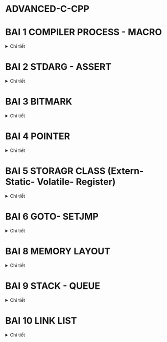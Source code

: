 # ADVANCED-C-CPP
#  BAI 1 COMPILER PROCESS - MACRO
<details>
  <summary>Chi tiết</summary>
 
## 1. Tiền Xử Lý (Preprocessing)
Quá trình tiền xử lý chuyển đổi file `.c` hoặc `.h` thành file `.i`. Lệnh biên dịch:
```sh
gcc -E main.c -o main.i
```
### Các bước trong tiền xử lý:
- **Copy toàn bộ mã nguồn** của các thư viện hoặc file được `#include`.
- **Xóa toàn bộ chú thích** (`//` và `/* ... */`).
- **Thay thế các macro** được định nghĩa bởi `#define`.
- **Giữ nguyên các hàm và biến thông thường**.

Lệnh kiểm tra file `.i` sau tiền xử lý:
```sh
cat main.i
```

### Ví dụ về Macro trong Tiền Xử Lý
#### 1. `#define` - Định nghĩa hằng số
```c
#include <stdio.h>
#define PI 3.14159
int main() {
    printf("PI = %f\n", PI);
    return 0;
}
```
*Kết quả khi chạy chương trình:*
```
PI = 3.141590
```

#### 2. `#define` - Định nghĩa hàm macro
```c
#include <stdio.h>
#define SQUARE(x) ((x) * (x))
int main() {
    printf("Bình phương của 5 là: %d\n", SQUARE(5));
    return 0;
}
```
*Kết quả:*
```
Bình phương của 5 là: 25
```

#### 3. `#undef` - Hủy định nghĩa macro
```c
#include <stdio.h>
#define VALUE 100
#undef VALUE
int main() {
    #ifdef VALUE
        printf("VALUE is defined\n");
    #else
        printf("VALUE is not defined\n");
    #endif
    return 0;
}
```
*Kết quả:*
```
VALUE is not defined
```

#### 4. `##` - Nối chuỗi
```c
#include <stdio.h>
#define CONCAT(a, b) a##b
int main() {
    int xy = 10;
    printf("%d\n", CONCAT(x, y));
    return 0;
}
```
*Kết quả:*
```
10
```

#### 5. `#` - Chuyển văn bản thành chuỗi
```c
#include <stdio.h>
#define TO_STRING(x) #x
int main() {
    printf("%s\n", TO_STRING(Hello World));
    return 0;
}
```
*Kết quả:*
```
Hello World
```

#### 6. `...` (Variadic Macro) - Macro nhận nhiều tham số
```c
#define sum(...)                \
int arr[] = {__VA_ARGS__, 0};   \
int i =0;                       \
int tong = 0;                   \
while (arr[i] != 0 )            \
{                               \
    tong += arr[i];             \         
    i++;                        \
}                               \   
printf("tong bang: %d", tong) ; \  

*Kết quả:*
Tổng: 15
```

---

## 2. Biên Dịch (Compilation)
Quá trình biên dịch chuyển đổi file `.i` thành file `.s` (hợp ngữ - assembly).

Lệnh biên dịch:
```sh
gcc -S main.i -o main.s
```
Lệnh kiểm tra file `.s`:
```sh
cat main.s
```

---

## 3. Dịch Assembly (Assembler)
Quá trình assembler chuyển đổi file `.s` thành file `.o` (mã máy).

Lệnh dịch assembly:
```sh
gcc -c main.s -o main.o
```
Lệnh kiểm tra file `.o` (dạng nhị phân, không đọc được trực tiếp):
```sh
ls -l main.o
```

---

## 4. Liên Kết (Linking)
Quá trình linker kết hợp các file `.o` để tạo ra file thực thi `.exe`.

Lệnh liên kết:
```sh
gcc main.o -o main.exe
```
Lệnh chạy file thực thi:
```sh
./main.exe
```

---

## 5. Tóm Tắt Quá Trình Biên Dịch

```
file.c hoặc file.h  →  (Preprocessing)  →  file.i  →  (Compilation)  →  file.s  →  (Assembler)  →  file.o  →  (Linker)  →  file.exe
```

Từng bước với lệnh cụ thể:
1. **Tiền xử lý:** `gcc -E main.c -o main.i`
2. **Biên dịch:** `gcc -S main.i -o main.s`
3. **Dịch assembly:** `gcc -c main.s -o main.o`
4. **Liên kết:** `gcc main.o -o main.exe`
5. **Chạy chương trình:** `./main.exe`

Mỗi bước trên đều có thể kiểm tra bằng cách xem nội dung file tương ứng (`cat`, `ls -l`).
  </details>

# BAI 2 STDARG - ASSERT
<details>
  <summary>Chi tiết</summary>
  
## 1. Thư viện stdarg.h

### 1.1 Mục đích
- Hỗ trợ xây dựng các hàm có số lượng tham số biến đổi (variadic functions).
- Cho phép truy cập vào danh sách các đối số được truyền vào sau đối số cố định cuối cùng.

### 1.2 Các macro chính
- **`va_list`**  
  Kiểu dữ liệu dùng để lưu trữ danh sách tham số biến đổi.

- **`va_start(va_list, last_fixed_arg)`**  
  Khởi tạo danh sách các đối số biến đổi, trong đó `last_fixed_arg` là đối số cuối cùng có kiểu cố định.

- **`va_arg(va_list, type)`**  
  Lấy đối số tiếp theo từ danh sách với kiểu dữ liệu được chỉ định.

- **`va_end(va_list)`**  
  Giải phóng tài nguyên được cấp phát cho danh sách các đối số.

### 1.3 Ví dụ sử dụng stdarg.h

Ví dụ: Hàm `sum` tính tổng các số nguyên cho đến khi gặp một sentinel.  
Trong ví dụ này, sử dụng sentinel `'a'` để đánh dấu điểm kết thúc danh sách.

```c
#include <stdio.h>
#include <stdarg.h>

#define tong(...) sum(__VA_ARGS__, 'a') // 'a' làm sentinel

int sum(int first, ...) {
    va_list args;
    va_start(args, first);
    
    // Lưu các số vào mảng tạm (giả sử không vượt quá 100 giá trị)
    int numbers[100];
    int count = 0;
    
    numbers[count++] = first;
    
    // Đọc các đối số cho đến khi gặp sentinel
    while (1) {
        int value = va_arg(args, int);
        // Ép về char để so sánh với sentinel 'a'
        if ((char)value == 'a') {
            break;
        }
        numbers[count++] = value;
    }
    
    va_end(args);
    
    int result = 0;
    for (int i = 0; i < count; i++) {
        result += numbers[i];
    }
    
    return result;
}

int main() {
    
    printf("Tong cac gia tri: %d\n", tong(4, 9, 0, 10, 15, 20));
    return 0;
}
```

## 2. Tổng quan về assert.h
- **assert.h** là thư viện tiêu chuẩn trong C cung cấp macro `assert`.
- Macro `assert(condition)` được sử dụng để kiểm tra điều kiện tại thời điểm chạy (runtime). Nếu điều kiện không được thỏa mãn (false), chương trình sẽ dừng lại và in ra thông báo lỗi, kèm theo thông tin về file và số dòng.

### 2.1. Cách thức hoạt động của assert
- Khi biểu thức trong `assert(condition)` được đánh giá là false (0), chương trình:
  - In ra thông báo lỗi, bao gồm tên file, số dòng và nội dung biểu thức không thỏa mãn.
  - Gọi hàm `abort()` để kết thúc chương trình ngay lập tức.
- Nếu biểu thức đúng (non-zero), `assert` không thực hiện hành động nào và chương trình tiếp tục chạy bình thường.

### 2.2. Ví dụ sử dụng assert
Dưới đây là một ví dụ minh họa cách sử dụng `assert` để đảm bảo rằng một giá trị không bị chia cho số 0:

```c
#include <stdio.h>
#include <assert.h>

// Hàm chia, kiểm tra điều kiện không chia cho 0
int divide(int a, int b) {
    // Kiểm tra rằng b không bằng 0
    assert(b != 0);
    return a / b;
}

int main() {
    int x = 10;
    int y = 0;  // Thử nghiệm với giá trị 0 để kích hoạt assert
    // Nếu y bằng 0, assert sẽ dừng chương trình và thông báo lỗi
    int result = divide(x, y);
    printf("Result: %d\n", result);
    return 0;
}
```
  </details>

# BAI 3 BITMARK

<details>
  <summary>Chi tiết</summary>

## 1. Giới thiệu về Bitmask
Bitmask là một kỹ thuật sử dụng các bit để lưu trữ và thao tác với các cờ (flags) hoặc trạng thái trong một biến số nguyên. Kỹ thuật này giúp tối ưu hóa bộ nhớ, thực hiện các phép toán logic trên một cụm bit, và quản lý các trạng thái, quyền truy cập, hoặc các thuộc tính khác của một đối tượng.

## 2. Các Toán Tử Bitwise
Toán tử bitwise được sử dụng để thao tác trực tiếp trên các bit của một số. Dưới đây là danh sách các toán tử bitwise cơ bản:

### 2.1. Phép NOT (~)
- Đảo ngược tất cả các bit của số.
- Bit 1 sẽ thành 0, bit 0 sẽ thành 1.

Ví dụ:
```cpp
#include <stdio.h>
#include <stdint.h>

int main() {
    uint8_t user1 = 0b00001110;
    uint8_t user2 = 0b10101001;
    printf("~user1 = 0b%08b\n", (uint8_t)~user1);
    printf("~user2 = 0b%08b\n", (uint8_t)~user2);
    return 0;
}
```

Kết quả:
```
~user1 = 0b11110001
~user2 = 0b01010110
```

### 2.2. Phép AND (&)
- Chỉ trả về 1 nếu cả hai bit đều là 1.

Ví dụ:
```cpp
user1 & user2 // Kết quả: 0b00001000
```

### 2.3. Phép OR (|)
- Trả về 1 nếu ít nhất một trong hai bit là 1.

Ví dụ:
```cpp
user1 | user2 // Kết quả: 0b10101111
```

### 2.4. Phép XOR (^)
- Trả về 1 nếu hai bit khác nhau, ngược lại trả về 0.

Ví dụ:
```cpp
user1 ^ user2 // Kết quả: 0b10100111
```

### 2.5. Phép Dịch Bit (>> và <<)
- `>>`: Dịch phải, các bit bên trái bị đẩy ra ngoài, các bit mới bên phải được lấp bằng 0 hoặc 1 (tùy vào số âm hay dương).
- `<<`: Dịch trái, các bit bên phải bị đẩy ra ngoài, các bit mới bên trái được lấp bằng 0.

Ví dụ:
```cpp
// Dịch phải
user1 >> 1 // Kết quả: 0b00000111
user1 >> 5 // Kết quả: 0b00000000

// Dịch trái
user2 << 6 // Kết quả: 0b10000000
```

## 3. Ứng Dụng Bitmask
### 3.1. Kiểm tra trạng thái bit
```cpp
if (user1 & (1 << 3)) {
    printf("Bit thứ 3 đang bật\n");
}
```

### 3.2. Bật một bit cụ thể
```cpp
user1 |= (1 << 2); // Bật bit thứ 2
```

### 3.3. Tắt một bit cụ thể
```cpp
user1 &= ~(1 << 2); // Tắt bit thứ 2
```

### 3.4. Đảo trạng thái một bit
```cpp
user1 ^= (1 << 2); // Đảo bit thứ 2
```

## 4. Sử dụng Bit-Field trong C
Bit-field là một cách tối ưu hóa bộ nhớ bằng cách định nghĩa các trường bit trong struct.

Ví dụ:
```cpp
#include <stdio.h>

struct Status {
    unsigned int bit0 : 1;
    unsigned int bit1 : 1;
    unsigned int bit2 : 1;
    unsigned int bit3 : 1;
};

int main() {
    struct Status status = {1, 0, 1, 1};
    printf("Bit 0: %d, Bit 1: %d, Bit 2: %d, Bit 3: %d\n",
           status.bit0, status.bit1, status.bit2, status.bit3);
    return 0;
}
```

## 5. Kết luận
Bitmask là một kỹ thuật hữu ích giúp tối ưu hóa bộ nhớ và xử lý dữ liệu hiệu quả trong lập trình hệ thống và nhúng. Việc sử dụng các toán tử bitwise giúp quản lý trạng thái và quyền truy cập một cách nhanh chóng và tiết kiệm bộ nhớ.
</details>

# BAI 4 POINTER

<details>
  <summary>Chi tiết</summary>

## 1. Tổng quan về Pointer

- **Khái niệm**: Con trỏ (pointer) là một biến đặc biệt trong ngôn ngữ lập trình C, chứa địa chỉ bộ nhớ của một đối tượng khác như biến, hàm, hoặc mảng. Việc sử dụng con trỏ giúp chúng ta thực hiện các thao tác trên bộ nhớ một cách linh hoạt và hiệu quả hơn.

- **Cách khai báo**: Con trỏ được khai báo bằng cách sử dụng dấu `*` trước tên biến:
```c
int *ptr;       // Con trỏ đến kiểu int
char *ptr_char; // Con trỏ đến kiểu char
float *ptr_float; // Con trỏ đến kiểu float
```

- **Lấy địa chỉ của một biến**: Để lấy địa chỉ của một biến, sử dụng toán tử `&`:
```c
int x = 10;
int *ptr_x = &x;  // ptr_x giờ đây chứa địa chỉ của x
```

- **Truy cập giá trị thông qua con trỏ**: Để truy cập giá trị của biến mà con trỏ trỏ tới, sử dụng toán tử `*` (dereference) giải tham chiếu:
```c
int y = *ptr_x;  // y sẽ bằng giá trị của x
```

- **Kích thước của con trỏ**: Kích thước của con trỏ phụ thuộc vào kiến trúc máy tính và trình biên dịch hoặc kiến trúc vi điều khiển. Sử dụng `sizeof()` để kiểm tra kích thước của con trỏ:
```c
#include <stdio.h>

int main() {
    int *ptr;
    printf("Size of pointer: %d bytes\n", sizeof(ptr));
    return 0;
}
```

- **Ví dụ minh họa**
Ví dụ về các nội dung trên.
```c
#include <stdio.h>

int main() {
    int test = 5;   // address: 0x01
                    // value:   5
    int *ptr = &test;  // address: 0xf1
                       // value: 0x01

    printf("Địa chỉ của con trỏ: %p\n", ptr);// Lấy giá trị địa chỉ con trỏ
    printf("Địa chỉ mà con trỏ đang trỏ tới: %p\n", &ptr); // Lấy địa chỉ mà con trỏ đang trỏ tới
    printf("Giá trị tại địa chỉ con trỏ đang trỏ tới: %d\n", *ptr); // Lấy giá trị tại địa chỉ con trỏ đang trỏ tới

    return 0;
}
```

- **Con trỏ và mảng**: Đối với một mảng, địa chỉ mà con trỏ trỏ đến là vị trí phần tử đầu tiên trong mảng. Khi khai báo, ta chỉ cần gán tên mảng cho con trỏ:
```c
#include <stdio.h>

int main() {
    uint16_t arr[] = {5, 8, 7};
    uint16_t *ptr = arr;  // giá trị ptr = &arr[0] = 0xa0; *ptr = arr[0] = 5;
                          // (ptr + 1) = &arr[1] = 0xa2;   *(ptr + 1) = arr[1] = 8;

    printf("Giá trị phần tử đầu tiên: %d\n", *ptr);
    printf("Giá trị phần tử thứ hai: %d\n", *(ptr + 1));
    printf("Giá trị phần tử thứ ba: %d\n", *(ptr + 2));

    return 0;
}
```

- **Kích thước con trỏ**: Kích thước của con trỏ phụ thuộc vào kiến trúc máy tính. Trên hệ thống 32-bit, kích thước con trỏ thường là 4 byte, trong khi trên hệ thống 64-bit, kích thước con trỏ thường là 8 byte.

- **Mục đích của dữ liệu khai báo cho con trỏ**: Dữ liệu khai báo cho con trỏ phục vụ vào mục đích đọc dữ liệu tại vị trí mà con trỏ đang trỏ đến. Điều này giúp đảm bảo rằng con trỏ được sử dụng đúng cách và tránh các lỗi truy cập bộ nhớ.

## 2. Void Pointer

- **Void Pointer**: Con trỏ void (void pointer) là một con trỏ có thể trỏ tới bất kỳ kiểu dữ liệu nào. Điều này có nghĩa là con trỏ void không có kiểu dữ liệu cụ thể, và do đó, nó có thể được sử dụng để trỏ tới bất kỳ địa chỉ bộ nhớ nào mà không cần biết trước kiểu dữ liệu của giá trị tại địa chỉ đó.

- **Khai báo**: Con trỏ void được khai báo bằng cách sử dụng từ khóa `void` trước dấu `*`.
  ```c
  void *ptr_void;
  ```

- **Đặc điểm**:
    - Con trỏ void có thể trỏ tới bất kỳ kiểu dữ liệu nào, giúp nó rất linh hoạt trong việc quản lý bộ nhớ và xử lý dữ liệu.
    - Không thể truy cập trực tiếp giá trị mà con trỏ void trỏ tới mà không chuyển đổi nó sang kiểu dữ liệu cụ thể.

- **Ví dụ sử dụng con trỏ void**
```c
#include <stdio.h>

int main(int argc, char const *argv[]) {
    void *ptr_void;
    int a = 5;
    ptr_void = &a;
    printf("Địa chỉ: %p \n Địa chỉ: %d \n Giá trị: %d\n", ptr_void, ptr_void, *(int*)ptr_void); // ép kiểu dữ liệu về int
  
    double b = 3.14;
    ptr_void = &b;
    printf("Địa chỉ: %p \n Địa chỉ: %d \n Giá trị: %0.2f", ptr_void, ptr_void, *(double*)ptr_void); // ép kiểu dữ liệu về double
    
    char c = 'c';
    ptr_void = &c;
    printf("\nĐịa chỉ: %p\n Địa chỉ: %d \n Giá trị: %c ", ptr_void, ptr_void, *(char*)ptr_void); // ép kiểu dữ liệu về char
    
    char arr[] = "hello ho bao ton";
    ptr_void = arr; // vị trí pointer trỏ đến vị trí phần tử đầu tiên trong mảng
    for (int i = 0; i < sizeof(arr); i++) {
        ptr_void = &arr[i];
        printf("\nGiá trị: %c", *(char*)(ptr_void + 1));
    }

    void *ptr1[] = {&a, &b, &c, arr}; // mảng con trỏ với giá trị là địa chỉ các đối tượng
    printf("ptr1[0] = %d\n", *(int*)ptr1[0]);
    printf("ptr1[1] = %f\n", *(double*)ptr1[1]);
    printf("ptr1[2] = %c\n", *(char*)ptr1[2]);
    for (int i = 0; i < sizeof(arr); i++) {
        printf("ptr1[%d] = %c\n", i, *(char*)(ptr1[3] + i)); 
        printf("ptr1[%d] = %p\n", i, (ptr1[3] + i));   
    }
    return 0;
}
```

- **Ứng dụng của con trỏ void**
    - **Quản lý bộ nhớ động**: Con trỏ void thường được sử dụng trong các hàm quản lý bộ nhớ động như `malloc`, `calloc`, và `realloc` để trả về địa chỉ của vùng nhớ được cấp phát mà không cần biết trước kiểu dữ liệu.
    EX: 
    ```c
        int *a;
        a = (int*)malloc(sizeof(int) * n);
    ```
    - **Hàm tổng quát**: Con trỏ void có thể được sử dụng trong các hàm tổng quát để xử lý các kiểu dữ liệu khác nhau mà không cần viết lại mã cho từng kiểu dữ liệu cụ thể.

## 3. Function Pointer

- **Con Trỏ Hàm**:Con trỏ hàm là một biến lưu trữ địa chỉ của một hàm. Cho phép gọi hàm thông qua con trỏ, truyền hàm như là một đối số cho một hàm khác, hoặc lưu trữ địa chỉ của hàm trong một cấu trúc dữ liệu. 

- **Khai báo con trỏ hàm**: Con trỏ hàm phải có cùng kiểu dữ liệu trả về và cùng kiểu dữ liệu tham số với hàm mà nó trỏ tới.
  ```c
  void (*ptr)(int, int);
  ```

- **Ví dụ về con trỏ hàm**: 
```c
#include <stdio.h>

// Hàm cộng hai số nguyên
void sum(int a, int b) {
    printf("%d + %d = %d\n", a, b, a + b);
}

// Hàm trừ hai số nguyên
void subtract(int a, int b) {
    printf("%d - %d = %d\n", a, b, a - b);
}

// Hàm tính toán, nhận con trỏ hàm làm tham số
void calculator(void (*ptr)(int, int), int a, int b) {
    ptr(a, b);
}

int main(int argc, char const *argv[]) {
    // Khai báo và gán con trỏ hàm
    void (*ptr)(int, int) = sum; // Con trỏ hàm trỏ tới hàm sum
    ptr(2, 3); // Gọi hàm sum thông qua con trỏ hàm

    void (*ptr1)(int, int) = &subtract; // Con trỏ hàm trỏ tới hàm subtract
    ptr1(10, 3); // Gọi hàm subtract thông qua con trỏ hàm

    // In địa chỉ của hàm subtract
    printf("%p\n", *ptr1);
    printf("%p\n", ptr1);
    printf("%p\n", &subtract);

    // Mảng con trỏ hàm
    void (*fptr[])(int, int) = {sum, subtract};
    fptr[0](5, 25); // Gọi hàm sum thông qua mảng con trỏ hàm
    fptr[1](36, 7); // Gọi hàm subtract thông qua mảng con trỏ hàm

    // Truyền con trỏ hàm trực tiếp vào hàm calculator
    calculator(sum, 9, 15);
    calculator(subtract, 9, 15);

    return 0;
}
```
- **Giải thích**
    - **Khai báo con trỏ hàm**:
   ```c
   void (*ptr)(int, int) = sum;
   ```
   Con trỏ hàm `ptr` được khai báo để trỏ tới hàm `sum`. Con trỏ hàm phải có cùng kiểu dữ liệu trả về và cùng kiểu dữ liệu tham số với hàm mà nó trỏ tới.

    - **Gọi hàm thông qua con trỏ hàm**:
   ```c
   ptr(2, 3);
   ```
   Gọi hàm `sum` thông qua con trỏ hàm `ptr`.

    - **Mảng con trỏ hàm**:
   ```c
   void (*fptr[])(int, int) = {sum, subtract};
   ```
   Khai báo một mảng con trỏ hàm `fptr` chứa địa chỉ của các hàm `sum` và `subtract`.

    - **Truyền con trỏ hàm vào hàm khác**:
   ```c
   calculator(sum, 9, 15);
   ```
   Truyền con trỏ hàm `sum` trực tiếp vào hàm `calculator`.

## 4. Pointer to Constant

- **Pointer to Constant (con trỏ hằng)**: Con trỏ hẳng (pointer to constant) là một con trỏ mà giá trị tại địa chỉ nó trỏ tới không thể thay đổi thông qua con trỏ. Tuy nhiên, địa chỉ mà hằng con trỏ trỏ tới có thể thay đổi. Điều này có nghĩa là bạn có thể thay đổi địa chỉ mà con trỏ trỏ tới, nhưng không thể thay đổi giá trị tại địa chỉ đó thông qua con trỏ. (chỉ cho phép đọc giá trị tại vị trí trỏ tới không cho phép thay đổi giá trị)

- **Khai báo con trỏ hằng**: Con trỏ hằng được khai báo bằng cách sử dụng từ khóa `const` trước kiểu dữ liệu của con trỏ.
  ```c
  const int *ptr;
  hoặc int const *ptr;
  ```

- **Ví dụ về hằng con trỏ**
```c
#include <stdio.h>

int main() {
    int value1 = 10;
    int value2 = 20;
    const int *ptr = &value1; // Con trỏ hằng trỏ tới biến value1

    printf("Giá trị của value1: %d\n", *ptr);

    // Thử thay đổi giá trị tại địa chỉ mà hằng con trỏ trỏ tới (sẽ gây lỗi)
    // *ptr = 15; // Lỗi: không thể thay đổi giá trị thông qua hằng con trỏ
    // muốn thay đối giá trị phải thay đổi trực tiếp trên biến gốc
    // Thay đổi địa chỉ mà hằng con trỏ trỏ tới
    ptr = &value2;
    printf("Giá trị của value2: %d\n", *ptr);

    return 0;
}
```

## 5 Constant to Pointer

- **Hằng con trỏ**: Hằng con trỏ (constant pointer) là một con trỏ mà địa chỉ nó trỏ tới không thể thay đổi sau khi được khởi tạo. Điều này có nghĩa là khi hằng con trỏ được khởi tạo, nó sẽ luôn trỏ tới một địa chỉ bộ nhớ và không thể trỏ tới địa chỉ khác. Tuy nhiên, giá trị tại địa chỉ mà hằng con trỏ trỏ tới có thể thay đổi. 

- **Khai báo hằng con trỏ**: hằng con trỏ được khai báo bằng cách sử dụng từ khóa `const` trước kiểu dữ liệu của con trỏ.
  ```c
  int *const ptr;
  ```

- **Ví dụ về hằng con trỏ**
```c
#include <stdio.h>

int a = 5;
int b = 10;
int const *ptr = &a; // Con trỏ hằng trỏ tới biến a
int *ptr1 = &a;
const char *st1 = "hello";
const char *st2 = "world";

int *const cptr = &b; // Hằng con trỏ trỏ tới biến b

int main(int argc, char const *argv[]) {
    *ptr1 = 15;
    printf("%p\n%d\n", ptr, *ptr);
    ptr = &b;
    printf("%p\n%d\n", ptr, *ptr);

    printf("%p\n%d\n", cptr, *cptr);
    return 0;
    // cptr = &a; // Lỗi: không thể thay đổi địa chỉ của con trỏ hằng
    // printf("%p\n%d\n", cptr, *cptr);
}
```

- **Giải thích chi tiết**
    **Khai báo hằng con trỏ**:
   ```c
   int *const cptr = &b;
   ```
   Con trỏ `cptr` được khai báo là hằng con trỏ trỏ tới biến `b`. Điều này có nghĩa là `cptr` không thể trỏ tới địa chỉ khác sau khi được khởi tạo.

    **Thay đổi giá trị tại địa chỉ mà hằng con trỏ trỏ tới**:
   ```c
   *ptr1 = 15;
   ```
   Giá trị tại địa chỉ mà con trỏ `ptr1` trỏ tới có thể thay đổi, nhưng địa chỉ mà con trỏ `cptr` trỏ tới không thể thay đổi.

## 6. Null Pointer

- **Null Pointer**: Null pointer (con trỏ null) là một con trỏ không trỏ tới bất kỳ địa chỉ nào trong bộ nhớ. Nó thường được sử dụng để chỉ ra rằng con trỏ không được khởi tạo hoặc không trỏ tới bất kỳ đối tượng nào. 

- **Khai báo null pointer**: Null pointer được khai báo bằng cách gán giá trị `NULL` cho con trỏ.
  ```c
  int *ptr = NULL;
  ```

- **Ví dụ về null pointer**
```c
#include <stdio.h>

int main() {
    int *ptr = NULL; // Khai báo con trỏ null

    if (ptr == NULL) {
        printf("Con trỏ ptr không trỏ tới bất kỳ địa chỉ hợp lệ nào.\n");
    }

    // Thử truy cập giá trị tại địa chỉ mà con trỏ null trỏ tới (sẽ gây lỗi)
    // printf("%d\n", *ptr); // Lỗi: không thể dereference con trỏ null

    return 0;
}
```
## 7. Pointer to Pointer

- **Con Trỏ Trỏ Tới Con Trỏ (pointer to pointer)**:Con trỏ trỏ tới con trỏ (pointer to pointer) là một con trỏ mà giá trị của nó là địa chỉ của một con trỏ khác. Cho phép tạo ra các cấp độ con trỏ khác nhau, giúp quản lý và thao tác với các con trỏ một cách linh hoạt hơn.

- **Khai báo con trỏ trỏ tới con trỏ**: Con trỏ trỏ tới con trỏ được khai báo bằng cách sử dụng hai dấu `*` trước tên biến.
  ```c
  int **ptr;
  ```

- **Ví dụ về con trỏ trỏ tới con trỏ**
```c
#include <stdio.h>

int main() {
    int value = 10;
    int *ptr = &value;  // Con trỏ trỏ tới biến value
    int **ptr_to_ptr = &ptr;  // Con trỏ trỏ tới con trỏ ptr

    // In giá trị của biến value thông qua con trỏ ptr
    printf("Giá trị của value: %d\n", *ptr);

    // In giá trị của biến value thông qua con trỏ trỏ tới con trỏ ptr_to_ptr
    printf("Giá trị của value thông qua con trỏ trỏ tới con trỏ: %d\n", **ptr_to_ptr);

    // In địa chỉ của biến value
    printf("Địa chỉ của value: %p\n", (void*)&value);

    // In địa chỉ mà con trỏ ptr trỏ tới (địa chỉ của biến value)
    printf("Địa chỉ mà con trỏ ptr trỏ tới: %p\n", (void*)ptr);

    // In địa chỉ của con trỏ ptr
    printf("Địa chỉ của con trỏ ptr: %p\n", (void*)&ptr);

    // In địa chỉ mà con trỏ trỏ tới con trỏ ptr_to_ptr trỏ tới (địa chỉ của con trỏ ptr)
    printf("Địa chỉ mà con trỏ trỏ tới con trỏ ptr_to_ptr trỏ tới: %p\n", (void*)ptr_to_ptr);

    return 0;
}
```
</details>

# BAI 5 STORAGR CLASS (Extern- Static- Volatile- Register)

<details>
  <summary>Chi tiết</summary>

## 1. Extern 
### 1.1.Khai báo biến `extern`**:
   ```c
   // File1.c
   int a = 10; // Định nghĩa biến a

   // File2.c
   extern int a; // Khai báo biến a
   ```

### 1.2. Khai báo hàm `extern`**:
   ```c
   // File1.c
   void display() {
       printf("Hello, World!\n");
   }

   // File2.c
   extern void display(); // Khai báo hàm display
   ```

### 1.3. Lưu ý khi sử dụng `extern`
- **Không định nghĩa lại**: Khi sử dụng `extern`, chỉ khai báo biến hoặc hàm mà không định nghĩa lại chúng.
- **Chỉ sử dụng cho biến toàn cục**
- **Liên kết các tệp**: Các tệp chứa khai báo `extern` và định nghĩa thực tế phải được liên kết với nhau khi biên dịch. Ví dụ:
```bash
  gcc File1.c File2.c -o output
  ```

### 1.4. Ứng dụng của `extern`
- **Chia sẻ biến và hàm giữa các tệp**: `extern` cho phép chia sẻ các biến và hàm giữa các tệp khác nhau trong cùng một dự án.
- **Thiết kế thư viện**: `extern` thường được sử dụng trong thiết kế thư viện để khai báo các hàm và biến mà thư viện cung cấp.

### 1.5. Ví dụ chi tiết
Giả sử có hai tệp nguồn: `main.c` và `utils.c`.

**main.c**:
```c
#include <stdio.h>

// Khai báo biến extern
extern int count;

// Khai báo hàm extern
extern void increment();

int main() {
    count = 0;
    increment();
    printf("Count: %d\n", count);
    return 0;
}
```

**utils.c**:
```c
#include <stdio.h>

// Định nghĩa biến
int count;

// Định nghĩa hàm
void increment() {
    count++;
}
```

Khi biên dịch, cần liên kết cả hai tệp lại với nhau:
```bash
gcc main.c utils.c -o program
```

Khi chạy gõ lệnh `./program` trong TERMINAL

Kết quả khi chạy chương trình `program` sẽ là:
```
Count: 1
```

## 2. Static

### 2.1. Static local variables

#### 2.1.1 Đặc điểm của biến cục bộ tĩnh
- **Thời gian hoạt động**: Khác với các biến cục bộ thông thường, biến cục bộ tĩnh được tạo ra chỉ một lần và giữ nguyên giá trị của nó giữa các lần gọi hàm. Điều này có nghĩa là giá trị của biến sẽ được bảo toàn ngay cả khi hàm kết thúc và được gọi lại sau đó.
- **Phạm vi**: Biến cục bộ tĩnh chỉ có thể truy cập được trong phạm vi của hàm nơi nó được khai báo, giống như các biến cục bộ thông thường.
- **Khởi tạo**: Biến cục bộ tĩnh chỉ được khởi tạo một lần, lần đầu tiên hàm được gọi. Nếu không được khởi tạo cụ thể, chúng sẽ tự động được khởi tạo với giá trị 0.

#### 2.1.2. Ví dụ
Dưới đây là một ví dụ minh họa về cách biến cục bộ tĩnh hoạt động:

```c
#include <stdio.h>

void countCalls() {
    static int count = 0; // Biến cục bộ tĩnh
    count++;
    printf("Hàm được gọi %d lần\n", count);
}

int main() {
    countCalls(); // Output: Hàm được gọi 1 lần kq = 1
    countCalls(); // Output: Hàm được gọi 2 lần kq = 2
    countCalls(); // Output: Hàm được gọi 3 lần kq = 3
    return 0;
}
```

Trong ví dụ trên, biến `count` là một biến cục bộ tĩnh được khai báo trong hàm `countCalls`. Nó giữ nguyên giá trị của mình giữa các lần gọi hàm, do đó mỗi lần hàm được gọi, giá trị của `count` sẽ tăng lên.

#### 2.1.3. Lưu trữ trong bộ nhớ
- **Biến cục bộ tĩnh** được lưu trữ trong phân vùng dữ liệu (data segment) của bộ nhớ, không phải trong stack. Do đó thời gian sống của chúng kéo dài hơn so với các biến cục bộ thông thường.
- Nếu biến cục bộ tĩnh được khởi tạo với giá trị khác 0, nó sẽ được lưu trữ trong phân vùng dữ liệu đã khởi tạo (Data).
- Nếu biến cục bộ tĩnh được khởi tạo với giá trị 0 hoặc không được khởi tạo, nó sẽ được lưu trữ trong phân vùng BSS (Block Started by Symbol).

- **Chú ý** có thể khai báo 1 biến static cho nhiều chương trình khác nhau. Và ko gây ra xung đột khi thực hiện chương trình
```c
void count()
{
    static int a = 5;
    printf("a = %d", a++);
}

void count1()
{
    static int a = 0;
}
```
### 2.2 Static global variables

#### 2.2.1. Đặc điểm của biến `static` toàn cục
- **Phạm vi**: Biến `static` toàn cục chỉ có thể truy cập được trong tệp nguồn nơi nó được khai báo. Điều này có nghĩa là nó không thể được truy cập từ các tệp nguồn khác, ngay cả khi sử dụng từ khóa `extern`.
- **Thời gian sống**: Biến `static` toàn cục tồn tại trong suốt thời gian chạy của chương trình, từ khi chương trình bắt đầu cho đến khi kết thúc.
- **Khởi tạo**: Biến `static` toàn cục được khởi tạo một lần duy nhất khi chương trình bắt đầu. Nếu không được khởi tạo cụ thể, nó sẽ tự động được khởi tạo với giá trị 0.

#### 2.2.2. Ví dụ

**file1.c**:
```c
#include <stdio.h>

static int count = 0; // Biến static toàn cục

void increment() {
    count++;
    printf("Count: %d\n", count);
}
```

**main.c**:
```c
#include <stdio.h>

// extern int count; // Không thể truy cập biến static toàn cục từ tệp khác

void increment();

int main() {
    increment(); // Output: Count: 1
    increment(); // Output: Count: 2
    return 0;
}
```

Trong ví dụ trên, biến `count` được khai báo là `static` toàn cục trong `file1.c`. Nó chỉ có thể truy cập được trong `file1.c` và không thể truy cập từ `main.c`. Hàm `increment` được sử dụng để tăng giá trị của `count` và in ra giá trị hiện tại.

#### 2.2.3. Lợi ích của biến `static` toàn cục
- **Bảo mật**: Giúp bảo vệ biến khỏi việc truy cập và thay đổi từ các tệp nguồn khác, tăng cường tính bảo mật và tính toàn vẹn của dữ liệu.
- **Quản lý bộ nhớ**: Biến `static` toàn cục được khởi tạo một lần và tồn tại trong suốt thời gian chạy của chương trình, giúp quản lý bộ nhớ hiệu quả hơn.

## 3. Volatile

### 3.1. Đặc điểm của biến `volatile`
- **Không tối ưu hóa**: Trình biên dịch sẽ không tối ưu hóa các truy cập đến biến `volatile`, đảm bảo rằng mỗi lần truy cập đều thực sự đọc hoặc ghi vào bộ nhớ.
- **Thay đổi bất ngờ**: Biến `volatile` có thể thay đổi bởi các yếu tố bên ngoài như phần cứng, các luồng khác, hoặc các tín hiệu.

### 3.2 Sử dụng `volatile`
- **Biến phần cứng**: Khi làm việc với các thanh ghi phần cứng hoặc các cổng I/O.
  ```c
  volatile int *port = (int *)0x1234; // Địa chỉ của một cổng I/O
  ```
- **Biến chia sẻ giữa các luồng**: Khi một biến được truy cập bởi nhiều luồng trong lập trình đa luồng.
  ```c
  volatile int flag = 0;
  ```

### 3.3 Ví dụ
Dưới đây là một ví dụ về cách sử dụng từ khóa `volatile`:

```c
#include <stdio.h>
#include <stdbool.h>

volatile bool flag = false;

void interruptHandler() {
    flag = true; // Biến flag có thể được thay đổi bởi một ngắt
}

int main() {
    while (!flag) {
        // Chờ cho đến khi flag được thay đổi bởi ngắt
    }
    printf("Flag has been set!\n");
    return 0;
}
```

Trong ví dụ trên, biến `flag` được khai báo là `volatile` vì nó có thể được thay đổi bởi một hàm ngắt (interrupt handler). Trình biên dịch sẽ không tối ưu hóa vòng lặp `while (!flag)`, đảm bảo rằng giá trị của `flag` được kiểm tra mỗi lần lặp.

### 3.4. Mục đích `volatile`
- **Đảm bảo tính chính xác**: Đảm bảo rằng giá trị của biến luôn được đọc từ bộ nhớ, không phải từ bộ nhớ đệm của CPU.
- **Tương thích với phần cứng**: Hữu ích khi làm việc với các thiết bị phần cứng mà giá trị của biến có thể thay đổi bất ngờ.

## 4. Register

### 4.1. Đặc điểm của biến `register`
- **Tốc độ truy cập nhanh**: Biến `register` có thể được truy cập nhanh hơn so với các biến lưu trữ trong bộ nhớ chính, vì các thanh ghi của CPU có tốc độ truy cập nhanh hơn.
- **Không có địa chỉ**: Không thể lấy địa chỉ của một biến `register` bằng cách sử dụng toán tử `&`, vì biến này không có địa chỉ bộ nhớ cụ thể.

### 4.2. Ví dụ
Dưới đây là một ví dụ về cách sử dụng từ khóa `register`:

```c
#include <stdio.h>
#include <time.h>

int main() {
    // Lưu thời điểm bắt đầu
    clock_t start_time = clock();
    register int i;

    // Đoạn mã của chương trình
    for (i = 0; i < 200000000; ++i) {
        // Thực hiện một số công việc bất kỳ
    }

    // Lưu thời điểm kết thúc
    clock_t end_time = clock();

    // Tính thời gian chạy bằng miligiây
    double time_taken = ((double)(end_time - start_time)) / CLOCKS_PER_SEC;

    printf("Thoi gian chay cua chuong trinh: %f giay\n", time_taken);

    return 0;
}
```

Trong ví dụ trên, biến `i` được khai báo là `register`, yêu cầu trình biên dịch lưu trữ biến này trong một thanh ghi của CPU để tăng tốc độ truy cập.

### 4.3 Sử dụng `register`
- **Vòng lặp**: Khi có một biến được sử dụng nhiều lần trong một vòng lặp, việc khai báo biến đó là `register` có thể giúp tăng hiệu suất.
- **Biến tạm thời**: Các biến tạm thời được sử dụng trong các phép tính toán học hoặc logic phức tạp có thể được khai báo là `register` để tăng tốc độ xử lý.
</details>


# BAI 6 GOTO- SETJMP
<details>
  <summary>Chi tiết</summary>
  
## 1. GOTO

Trong ngôn ngữ lập trình C, `goto` là một lệnh điều khiển cho phép chương trình nhảy đến một nhãn (label) được định nghĩa trong mã nguồn. Cú pháp của `goto` như sau:

```c
goto label;
...
label:
    // code to execute
```
- **Đặc điểm khi sử dụng** `goto`:
1. **Đơn giản hóa mã nguồn**:
   - Trong một số trường hợp phức tạp, `goto` có thể giúp đơn giản hóa mã nguồn bằng cách tránh việc lồng nhau quá nhiều của các câu lệnh điều kiện hoặc vòng lặp.
2. **Thoát khỏi nhiều vòng lặp lồng nhau**:
   - `goto` có thể được sử dụng để thoát khỏi nhiều vòng lặp lồng nhau một cách nhanh chóng và dễ dàng, thay vì phải sử dụng nhiều lệnh `break` hoặc `return`.
   ```c
      for (int i = 0; i < 10; i++) {
       for (int j = 0; j < 10; j++) {
           if (someCondition) {
               goto endLoops;
           }
       }
   }
   endLoops:
   ```

- **Ví dụ**
```c
#include <stdio.h>

int main ()
{
    int key = 0;

    main_menu:
    do {
        printf("Nhap cac tuy chon\n");
        printf ("1...\n");
        printf ("2...\n");
        printf ("3...\n");
        scanf ("%d", &key);
    }while (key!=1);

    switch (key){
        case 1:
            printf("Nhap cac tuy chon\n");
            printf ("4...\n");
            printf ("5: ket thuc chung trinh\n");
            printf ("6: quay lai\n");
            scanf ("%d", &key);

            switch (key){
                case 4:

                case 5:
                    goto exit_program;
                case 6:
                    goto main_menu;

            }  
            break;
        case 2:
    }

    exit_program:
    return 0;
}
```
## 2. SETJMP (thu viện setjmp.h)

- **Thư viện `setjmp.h`**: trong C cung cấp các hàm `setjmp` và `longjmp` để thực hiện việc lưu và khôi phục trạng thái của chương trình, cho phép nhảy không điều kiện trong chương trình. Đây là một công cụ mạnh mẽ để xử lý ngoại lệ và khôi phục từ các lỗi trong chương trình.

- **Hàm `setjmp`**
    + **Cú pháp**: `int setjmp(jmp_buf env);`
    + **Chức năng**: Lưu trạng thái hiện tại của chương trình vào biến `env` và trả về giá trị 0 nếu được gọi lần đầu tiên. Nếu `longjmp` được gọi sau đó, `setjmp` sẽ trả về giá trị được truyền vào `longjmp`.

- **Hàm `longjmp`**
    + **Cú pháp**: `void longjmp(jmp_buf env, int val);`
    + **Chức năng**: Khôi phục trạng thái đã lưu trong `env` và tiếp tục thực thi từ vị trí mà `setjmp` đã được gọi, trả về giá trị `val`.

### Ví dụ
Dưới đây là một ví dụ minh họa cách sử dụng `setjmp` và `longjmp`:

```c
#include <stdio.h>
#include <setjmp.h>

jmp_buf buf; // jmp_buf: là kiểu dữ liệu được định nghĩa sẵng trong thư viện setjmp.h
             // biến buf: được khai báo kiểu dữ liệu jmp_buf để lưu giá trị hiện tại của chương trình


int exception;

#define TRY if((exception = setjmp(buf)) == 0)
#define CATCH(x) if((exception = setjmp(buf)) == x)
#define THROW(x) longjmp(buf, x)

int main ()
{
    exception = setjmp(buf); // lưu trữ vị trí hiện tại của nó là vị trí mà dòng hiện tại đang đứng
    // exceptio = 0          // lần đầu tiên gọi hàm setjmp thì mặc định trả về số 0
    
    TRY
    {
        printf ("exception = %d\n", exception);
    } CATCH(1)
    {
        printf ("exception = %d\n", exception);
    }
    
    //longjmp(buf, 2); // khi gặp longjmp thì mặc định nhảy về vị trí setjmp
                     // giá tri lúc này setjmp(buf) == giá trị được truyền vào khi goi hàm longjmp
                     // không được truyền số 0
                     // longjmp và setjmp phải đồng bộ nhau biên mang kiểu dữ liệu jmp_buf 
    THROW(1);
    return 0;
}
```

- Ứng dụng xử lý lỗi ngoại lệ chương trình, debug chương trình.
  </details>

# BAI 8 MEMORY LAYOUT
  <details>
    <summary>Chi tiết</summary>

## 1. Text Segment

- **Chứa các lệnh thực thi**: Khi chạy chương trình, bộ xử lý (CPU) sẽ truy cập các lệnh nằm ở vùng Text để thực hiện.
- **Quyền truy cập**: Chỉ cho phép đọc và thực thi; không cho phép ghi (ghi đè các lệnh thực thi).

### Ví dụ:
```c
#include <stdio.h>

void function() {
    printf("Hello, World!\n"); // Lệnh thực thi được lưu ở Text segment
}

int main() {
    function();
    return 0;
}
```

## 2. Data Segment (Dữ liệu đã được khởi tạo)

- **Chứa các biến đã được khởi tạo**:
  - Biến toàn cục.
  - Biến static toàn cục.
  - Biến static cục bộ.
  - Các con trỏ toàn cục, con trỏ tĩnh được cấp phát trong Data segment với giá trị khởi tạo khác 0.
- **Đặc điểm**:
  - Các biến được khởi tạo với giá trị khác 0 được lưu ở đây.
  - Cho phép đọc và ghi (có thể thay đổi giá trị của biến).
  - Tất cả các biến trong Data segment sẽ được thu hồi khi chương trình kết thúc.
- **Lưu ý về biến `const` và chuỗi ký tự**:
  - Các biến `const` (ví dụ: `const int a = 0`) hoặc chuỗi ký tự (ví dụ: `char *str = "hello world"`) cũng được lưu ở Data segment, nhưng chỉ có quyền truy cập là chỉ đọc (read-only).

### Ví dụ:
```c
#include <stdio.h>

int a = 10; // Biến toàn cục khác 0 -> Data segment
static int b = 20; // Biến static toàn cục khác 0 -> Data segment
void *ptr = &b; // Con trỏ toàn cục khác 0 -> Data segment

void function() {
    static int staticLocalVar = 30; // Biến static cục bộ khác 0 -> Data segment
}

int main() {
    return 0;
}
```

## 3. BSS Segment (Dữ liệu chưa khởi tạo)

- **Chứa các biến chưa được khởi tạo hoặc được khởi tạo với giá trị 0**:
  - Các biến toàn cục chưa khởi tạo hoặc khởi tạo bằng 0.
  - Các biến static (toàn cục hoặc cục bộ) chưa khởi tạo hoặc khởi tạo bằng 0.
  - Các con trỏ toàn cục và static chưa khởi tạo hoặc khởi tạo bằng 0.
- **Đặc điểm**:
  - BSS segment cho phép đọc và ghi.
  - Các biến trong BSS cũng được thu hồi khi chương trình kết thúc.
- **Kết luận**: Vai trò của BSS giống với Data segment, khác biệt duy nhất là các biến trong BSS chưa được khởi tạo hoặc được khởi tạo bằng 0.

### Ví dụ:
```c
#include <stdio.h>

typedef struct{
    int a;
    int b;
} Point_Data;

Point_Data a1 = {5, 6}; // Biến có giá trị khác 0 -> Data segment
Point_Data a2 = {0, 0}; // Biến có giá trị bằng 0 -> BSS segment
Point_Data a3; // Biến chưa khởi tạo -> BSS segment

int x = 0; // Biến toàn cục = 0 -> BSS segment
static int y; // Biến static chưa khởi tạo -> BSS segment

int main() {
    return 0;
}
```

## 4. Stack Segment

- **Chứa**:
  - Các biến cục bộ.
  - Các con trỏ cục bộ (ngoại trừ static cục bộ).
  - Các tham số truyền vào hàm.
- **Đặc điểm**:
  - Cho phép đọc và ghi.
  - Sau khi chạy xong hàm, các biến trong Stack sẽ bị thu hồi.
  - Giá trị nào được cấp phát đầu tiên sẽ được thu hồi cuối cùng (LIFO - Last In, First Out).

### Ví dụ:
```c
#include <stdio.h>

void function() {
    int localVar = 10; // Biến cục bộ -> Stack
    printf("localVar: %d\n", localVar);
}

int main() {
    function();
    return 0;
}
```

## 5. Heap Segment

- **Chứa dữ liệu cấp phát động**:
  - Được cấp phát thông qua `malloc`, `calloc`, `realloc`.
  - Không tự động thu hồi khi kết thúc chương trình, cần thu hồi bằng `free()`.

### Ví dụ:
```c
#include <stdio.h>
#include <stdlib.h>

int main() {
    int *ptr = (int*)malloc(sizeof(int)); // Cấp phát động trên Heap
    if (ptr == NULL) {
        printf("Memory allocation failed\n");
        return 1;
    }
    *ptr = 100;
    printf("Value: %d\n", *ptr);
    free(ptr); // Giải phóng bộ nhớ trên Heap
    return 0;
}
```
  </details>

# BAI 9 STACK - QUEUE
  <details>
    <summary>Chi tiết</summary>   

## 1. STACK

### 1.1. **Khái niệm Stack (ngăn xếp)** 
- **Stack** là một cấu trúc dữ liệu tuyến tính hoạt động theo cơ chế LIFO (Last In, First Out – Vào sau, ra trước). Điều này có nghĩa là phần tử được thêm vào cuối cùng sẽ được lấy ra đầu tiên

### 1.2. **Các thao tác với Stack**

- **Khởi tạo Stack** (`init_Stack`)
```c
void init_Stack (Stack *stack, int size)
{
    stack->item = (int*)malloc(size * sizeof(int));
    stack->size = size;
    stack->top = -1;
}
```
- *Ý tưởng*: Cấp phát bộ nhớ động cho mảng `item` chứa phần tử của stack, gán kích thước `size` và đặt `top = -1` để biểu thị stack rỗng.

- **Kiểm tra Stack rỗng** (`empty_Stack`)
```c
bool empty_Stack (Stack stack)
{
    return stack.top == -1;
}
```
- *Ý tưởng*: Nếu `top == -1`, stack không chứa phần tử nào, trả về `true`, ngược lại trả về `false`.

- **Kiểm tra Stack đầy** (`full_Stack`)
```c
bool full_Stack (Stack stack)
{
    return stack.top == stack.size - 1;
}
```
- *Ý tưởng*: Nếu `top == size - 1`, stack đã đầy, không thể thêm phần tử mới.

- **Thêm phần tử vào Stack** (`push_Stack`)
```c
void push_Stack (Stack *stack, int data)
{
    if (full_Stack(*stack))
    {
        printf("Stack đầy!\n");
        return;
    }
    stack->item[++stack->top] = data;
}
```
- *Ý tưởng*: Nếu stack chưa đầy, tăng `top` lên một đơn vị và gán giá trị `data` vào vị trí mới.

- **Loại bỏ phần tử khỏi Stack** (`pop_Stack`)
```c
void pop_Stack (Stack *stack)
{
    if (empty_Stack(*stack))
    {
        printf("Stack rỗng!\n");
        return;
    }
    int a = stack->item[stack->top--];
    printf("Phần tử %d đã được lấy ra!\n", a);
}
```
- *Ý tưởng*: Nếu stack không rỗng, lấy giá trị phần tử trên cùng, giảm `top` và in ra phần tử đã lấy.

- **Lấy giá trị phần tử trên cùng** (`get_Stack`)
```c
int get_Stack (Stack stack)
{
    if (empty_Stack(stack))
    {  
        printf("Stack rỗng!\n"); 
        return -1;
    }
    return stack.item[stack.top];
}
```
- *Ý tưởng*: Nếu stack không rỗng, trả về phần tử tại `top`, ngược lại in thông báo và trả về `-1`.

- **Hiển thị toàn bộ Stack** (`display_Stack`)
```c
void display_Stack (Stack stack)
{
    for (int i = 0; i <= stack.top; i++)
    {
        printf("Vị trí %d: %d\n", i, stack.item[i]);
    }
}
```
- *Ý tưởng*: Duyệt từ `0` đến `top` và in giá trị từng phần tử trong stack.

## 2. LINEAR QUEUE

### 2.1. Khái niệm Linear Queue
- **Linear Queue** (hàng đợi tuyến tính) là một cấu trúc dữ liệu tuân theo nguyên tắc **FIFO (First In, First Out - Vào trước, ra trước)**. Nghĩa là phần tử được thêm vào trước sẽ được lấy ra trước. Linear Queue sử dụng một mảng có kích thước cố định để lưu trữ các phần tử, với hai chỉ số:
- **Front**: Chỉ vị trí đầu của hàng đợi.
- **Rear**: Chỉ vị trí cuối cùng của hàng đợi.

### 2.2. Các thao tác với Linear Queue

- **Khởi tạo Linear Queue** (`init_LinearQueue`)
```c
void init_LinearQueue(linear_Queue *liQueue, int size) {
    liQueue->item = (int*)malloc(size * sizeof(int));
    liQueue->size = size;
    liQueue->front = -1;
    liQueue->rear = -1;
}
```
- *Ý tưởng*: Cấp phát bộ nhớ động cho mảng `item`, gán kích thước `size`, và đặt `front = -1`, `rear = -1` để biểu thị hàng đợi rỗng.

- **Kiểm tra Linear Queue rỗng** (`empty_LinearQueue`)
```c
bool empty_LinearQueue(linear_Queue liQueue) {
    return (liQueue.front == -1);
}
```
- *Ý tưởng*: Nếu `front == -1`, hàng đợi không có phần tử nào, trả về `true`, ngược lại trả về `false`.

- **Kiểm tra Linear Queue đầy** (`ful_LinearQueue`)
```c
bool ful_LinearQueue(linear_Queue liQueue) {
    return (liQueue.rear == liQueue.size - 1);
}
```
- *Ý tưởng*: Nếu `rear == size - 1`, hàng đợi đã đầy, không thể thêm phần tử mới.

- **Thêm phần tử vào Linear Queue** (`enQueue`)
```c
void enQueue(linear_Queue *liQueue, int data) {
    if (ful_LinearQueue(*liQueue)) {
        printf("Ham doi day! Khong them gia tri vao ham doi.\n");
        return;
    }
    if (empty_LinearQueue(*liQueue)) {
        liQueue->front = 0;
        liQueue->rear = 0;
    } else {
        liQueue->rear++;
    }
    liQueue->item[liQueue->rear] = data;
}
```
- *Ý tưởng*: Nếu hàng đợi chưa đầy, tăng `rear` lên một đơn vị và gán giá trị `data` vào vị trí mới. Nếu hàng đợi đang rỗng, khởi tạo `front` và `rear` bằng `0`.

- **Loại bỏ phần tử khỏi Linear Queue** (`deQueue`)
```c
void deQueue(linear_Queue *liQueue) {
    if (empty_LinearQueue(*liQueue)) {
        printf("Ham doi rong! Khong the xoa.\n");
        return;
    }
    printf("Vi tri %d co gia tri %d da xoa khoi ham doi.\n", liQueue->front, liQueue->item[liQueue->front]);
    if (liQueue->front < liQueue->rear) {
        liQueue->front++;
    } else {
        // Nếu chỉ còn 1 phần tử, reset hàng đợi
        liQueue->front = -1;
        liQueue->rear = -1;
    }
}
```
- *Ý tưởng*: Nếu hàng đợi không rỗng, loại bỏ phần tử tại `front`, sau đó tăng `front`. Nếu chỉ còn một phần tử, đặt lại `front` và `rear` về `-1`.

- **Hiển thị Linear Queue** (`display_LinearQueue`)
```c
void display_LinearQueue(linear_Queue lQ) {
    if (empty_LinearQueue(lQ)) {
        printf("Ham doi rong!\n");
        return;
    }
    for (int i = lQ.front; i <= lQ.rear; i++) {
        printf("Vi tri %d gia tri %d\n", i, lQ.item[i]);
    }
}
```
- *Ý tưởng*: Duyệt từ `front` đến `rear` và in giá trị từng phần tử trong hàng đợi.

## 3. CIRCULAR QUEUE

### 3.1. Khái niệm Circular Queue
- **Circular Queue** (hàng đợi vòng) là một cấu trúc dữ liệu tuân theo nguyên tắc **FIFO (First In, First Out - Vào trước, ra trước)** nhưng sử dụng không gian bộ nhớ hiệu quả hơn so với Linear Queue. Khi phần tử đầu tiên được xóa, vị trí trống sẽ được tái sử dụng.

Hàng đợi vòng sử dụng hai chỉ số:
- **Front**: Chỉ phần tử đầu tiên của hàng đợi.
- **Rear**: Chỉ phần tử cuối cùng của hàng đợi.
- **Cơ chế vòng**: Khi `rear` đạt giới hạn, nó quay lại vị trí đầu tiên nếu có chỗ trống.

## 3.2. Các thao tác với Circular Queue

- **Khởi tạo Circular Queue** (`queue_Init`)
```c
void queue_Init(Queue *queue, int size) {
    queue->items = (int*)malloc(size * sizeof(int));
    queue->size  = size;
    queue->front = queue->rear = -1;
}
```
- *Ý tưởng*: Cấp phát bộ nhớ động cho `items`, thiết lập `front` và `rear` về `-1` để biểu thị hàng đợi rỗng.

- **Kiểm tra Circular Queue rỗng** (`queue_IsEmpty`)
```c
int queue_IsEmpty(Queue queue) {
    return (queue.front == -1);
}
```
- *Ý tưởng*: Kiểm tra nếu `front == -1` thì hàng đợi rỗng.

- **Kiểm tra Circular Queue đầy** (`queue_IsFull`)
```c
int queue_IsFull(Queue queue) {
    return ((queue.rear + 1) % queue.size == queue.front);
}
```
- *Ý tưởng*: Nếu `(rear + 1) % size == front`, tức là không còn chỗ trống, hàng đợi đã đầy.

- **Thêm phần tử vào Circular Queue** (`enqueue`)
```c
void enqueue(Queue *queue, int data) {
    if (queue_IsFull(*queue)) {
        printf("Hàng đợi đầy!\n");
        return;
    }
    if (queue_IsEmpty(*queue)) {
        queue->front = queue->rear = 0;
    } else {
        queue->rear = (queue->rear + 1) % queue->size;
    }
    queue->items[queue->rear] = data;
    printf("Enqueued %d\n", data);
}
```
- *Ý tưởng*: Nếu hàng đợi không đầy, thêm phần tử vào vị trí `rear` và cập nhật `rear` theo cơ chế vòng.

- **Loại bỏ phần tử khỏi Circular Queue** (`dequeue`)
```c
int dequeue(Queue *queue) {
    if (queue_IsEmpty(*queue)) {
        printf("Hàng đợi rỗng\n");
        return -1;
    }
    int dequeue_value = queue->items[queue->front];
    if (queue->front == queue->rear) {
        queue->front = queue->rear = -1;
    } else {
        queue->front = (queue->front + 1) % queue->size;
    }
    return dequeue_value;
}
```
- *Ý tưởng*: Nếu hàng đợi không rỗng, lấy phần tử `front`, cập nhật `front` theo cơ chế vòng.

- **Lấy giá trị phần tử đầu** (`front`)
```c
int front(Queue queue) {
    if (queue_IsEmpty(queue)) {
        printf("Queue is empty\n");
        return -1;
    }
    return queue.items[queue.front];
}
```
- *Ý tưởng*: Trả về giá trị phần tử đầu tiên của hàng đợi.

- **Lấy giá trị phần tử cuối** (`rear`)
```c
int rear(Queue queue) {
    if (queue_IsEmpty(queue)) {
        printf("Queue is empty\n");
        return -1;
    }
    return queue.items[queue.rear];
}
```
- *Ý tưởng*: Trả về giá trị phần tử cuối cùng của hàng đợi.

- **Hiển thị Circular Queue** (`display`)
```c
void display(Queue q) {
    if (queue_IsEmpty(q)) {
        printf("Hàng đợi rỗng\n");
        return;
    }
    printf("Hàng đợi: ");
    int i = q.front;
    while (1) {
        printf("%d ", q.items[i]);
        if (i == q.rear) break;
        i = (i + 1) % q.size;
    }
    printf("\n");
}
```
- *Ý tưởng*: Duyệt qua các phần tử từ `front` đến `rear` theo cơ chế vòng.
  </details>

# BAI 10 LINK LIST
<details>
  <summary>Chi tiết</summary>
  
## 1. Khái niệm

  **Danh sách liên kết** (`Linked List`) là một cấu trúc dữ liệu dạng danh sách, trong đó các phần tử (được gọi là "node") được liên kết với nhau bằng con trỏ. Mỗi node chứa hai thông tin chính:

- **Dữ liệu**: Giá trị thông tin của node.
- **Con trỏ**: Trỏ đến node tiếp theo trong danh sách.

  **Đặc điểm của danh sách liên kết**
- Không yêu cầu kích thước cố định như mảng.
- Các phần tử không nằm liên tiếp trong bộ nhớ, giúp quản lý bộ nhớ linh hoạt hơn.
- Dễ dàng thêm hoặc xóa phần tử mà không cần dịch chuyển dữ liệu như mảng.

## 2. Các thao tác với danh sách liên kết

### 2.1. Tạo một node mới
```c
Node *create_Node(int data) {
    Node *newNode = (Node *)malloc(sizeof(Node));
    newNode->data = data;
    newNode->next = NULL;
    return newNode;
}
```
- Dùng `malloc(sizeof(Node))` để cấp phát bộ nhớ cho một node mới.
- Lưu `data` vào `newNode->data`.
- Đặt `newNode->next = NULL` để node chưa liên kết với node nào khác.
- Hàm trả về địa chỉ `newNode `để sử dụng trong danh sách liên kết.

### 2.2. Chèn vào cuối danh sách (push_back)
```c
void push_back(Node **head, int data) {
    Node *new_Node = create_Node(data);
    if (*head == NULL) {
        *head = new_Node;
    } else {
        Node *temp = *head;
        while (temp->next != NULL) temp = temp->next;
        temp->next = new_Node;
    }
}
```
- Gọi `create_Node(data)` để cấp phát bộ nhớ và gán giá trị cho node mới.  
- Nếu `*head == NULL`, gán `head` trỏ đến node mới (node đầu tiên).  
- Nếu danh sách không rỗng, dùng vòng lặp để tìm node cuối (`temp->next == NULL`).  
- Gán `temp->next = new_Node` để nối node mới vào cuối danh sách.

### 2.3. Xóa node cuối (pop_back)
```c
void pop_back(Node **head) {
    if (*head == NULL) return;
    if ((*head)->next == NULL) {
        free(*head);
        *head = NULL;
        return;
    }
    Node *temp = *head;
    while (temp->next->next != NULL) temp = temp->next;
    free(temp->next);
    temp->next = NULL;
}
```
- Nếu `*head == NULL`, danh sách rỗng → Không cần làm gì.  
- Nếu chỉ có một node, giải phóng bộ nhớ (`free(*head)`) và đặt `head = NULL`.  
- Dùng vòng lặp tìm node có `temp->next->next == NULL`, tức là node ngay trước node cuối.  
- Giải phóng bộ nhớ (`free(temp->next)`) và đặt `temp->next = NULL` để ngắt liên kết.

### 2.4. Chèn vào đầu danh sách (push_front)
```c
void push_front(Node **head, int data) {
    Node *new_Node = create_Node(data);
    new_Node->next = *head;
    *head = new_Node;
}
```
- Gọi `create_Node(data)` để cấp phát bộ nhớ và khởi tạo node mới.  
- Gán `new_Node->next = *head` để trỏ node mới đến node đầu danh sách.  
- Gán `*head = new_Node`, làm cho node mới trở thành node đầu tiên trong danh sách.

### 2.5. Xóa node đầu danh sách (pop_front)
```c
void pop_front(Node **head) {
    if (*head == NULL) return;
    Node *temp = *head;
    *head = (*head)->next;
    free(temp);
}
```
- Nếu `*head == NULL`, không làm gì và thoát.  
- Lưu `*head` vào biến `temp`.  
- Di chuyển `*head` sang node kế tiếp (`(*head)->next`).  
- Giải phóng `temp` để tránh rò rỉ bộ nhớ.

### 2.6. Chèn node vào vị trí bất kỳ (insert)
```c
void insert(Node **head, int data, int pos) {
    if (pos == 0) {
        push_front(head, data);
        return;
    }
    Node *new_Node = create_Node(data);
    Node *temp = *head;
    for (int i = 0; i < pos - 1 && temp != NULL; i++)
        temp = temp->next;
    if (temp == NULL) return;
    new_Node->next = temp->next;
    temp->next = new_Node;
}
```
- Nếu `pos == 0`, gọi `push_front(head, data)` và thoát.  
- Cấp phát bộ nhớ và gán giá trị cho `new_Node`.  
- Duyệt danh sách đến node trước vị trí `pos`.  
- Nếu `temp == NULL`, vị trí không hợp lệ, thoát khỏi hàm.  
- Gán `new_Node->next = temp->next`.  
- Cập nhật `temp->next = new_Node`.

### 2.7. Xóa node tại vị trí bất kỳ (erase)
```c
void erase(Node **head, int pos) {
    if (*head == NULL) return;
    if (pos == 0) {
        pop_front(head);
        return;
    }
    Node *temp = *head;
    for (int i = 0; i < pos - 1 && temp->next != NULL; i++)
        temp = temp->next;
    if (temp->next == NULL) return;
    Node *toDelete = temp->next;
    temp->next = temp->next->next;
    free(toDelete);
}
```
- Nếu `*head == NULL`, thoát khỏi hàm.  
- Nếu `pos == 0`, gọi `pop_front(head)` và thoát.  
- Duyệt danh sách đến node trước vị trí `pos`.  
- Nếu `temp->next == NULL`, vị trí không hợp lệ, thoát khỏi hàm.  
- Lưu node cần xóa vào `toDelete`.  
- Cập nhật liên kết `temp->next = temp->next->next`.  
- Giải phóng bộ nhớ của `toDelete`.

### 2.8. Lấy giá trị node đầu tiên (front)
```c
int front(Node *head) {
    return (head != NULL) ? head->data : -1;
}
```
- Nếu `head == NULL`, trả về `-1` (giá trị mặc định khi danh sách rỗng).  
- Nếu danh sách không rỗng, trả về `head->data`.

### 2.9. Lấy giá trị node cuối cùng (back)
```c
int back(Node *head) {
    if (head == NULL) return -1;
    while (head->next != NULL)
        head = head->next;
    return head->data;
}
```
- Dòng lệnh `if (head == NULL) return -1;` kiểm tra xem con trỏ `head` có trỏ đến một node hay không.  
- Nếu `head` là `NULL`, nghĩa là danh sách rỗng, hàm trả về `-1` (một giá trị báo hiệu rằng không có node nào tồn tại).
- Vòng lặp `while (head->next != NULL)` được sử dụng để duyệt từ node đầu tiên đến node cuối cùng của danh sách.  
- Trong mỗi vòng lặp, lệnh `head = head->next;` cập nhật `head` thành node kế tiếp.  
- Vòng lặp dừng lại khi gặp node mà `head->next` bằng `NULL`, tức là node đó là node cuối cùng trong danh sách.
- Sau khi vòng lặp kết thúc, `head` trỏ đến node cuối cùng vì node đó không có node kế tiếp.  
- Lệnh `return head->data;` trả về giá trị dữ liệu của node cuối cùng.

### 2.10. Kiểm tra danh sách rỗng (empty)
```c
bool empty(Node *head) {
    return head == NULL;
}
```
- Hàm `empty(Node *head)` kiểm tra xem danh sách liên kết có rỗng hay không. Nếu `head` bằng `NULL`, nghĩa là không có node nào trong danh sách, hàm trả về `true`; ngược lại trả về `false`.

### 2.11. Xóa toàn bộ danh sách (clear)
```c
void clear(Node **head) {
    while (*head != NULL) {
        Node *temp = *head;
        *head = (*head)->next;
        free(temp);
    }
}
```
- Trong khi danh sách không rỗng (`*head != NULL`), thực hiện các bước tiếp theo.
- Gán `*head` cho biến tạm `temp`.
- Đưa `*head` sang node kế tiếp (`(*head)->next`).
- Gọi `free(temp)` để giải phóng bộ nhớ của node hiện tại.
- Lặp lại quá trình cho đến khi danh sách rỗng (tức `*head` bằng `NULL`).
</details>
